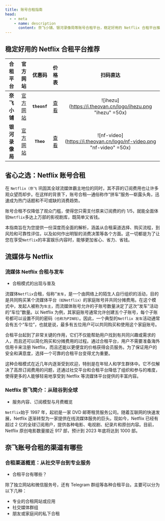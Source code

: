 ```yaml
---
title: 账号合租指南
head:
  - - meta
    - name: description
      content: 奈飞小铺、银河录像局等账号合租平台，稳定好用的 Netflix 合租平台推荐
---
```


## 稳定好用的 Netflix 合租平台推荐

|    合租平台    |               官方网站                |    优惠码    |            价格表             |                              扫码直达                               |
| :------------: | :-----------------------------------: | :----------: | :---------------------------: | :-----------------------------------------------------------------: |
|  **奈飞小铺**  | [官方网站](https://ihezu.love/UKTer6) | **`theonf`** |  [查看](ihezu#奈飞小铺定价)   |     ![ihezu](https://i.theovan.cn/logo/ihezu.png "ihezu" =50x)      |
| **银河录像局** |  [官方网站](https://nf.video/kaIuE)   |  **`Theo`**  | [查看](nf-video#chatgpt-plus) | ![nf-video](https://i.theovan.cn/logo/nf-video.png "nf-video" =50x) |

## 省心之选：Netflix 账号合租

在 `Netflix（奈飞` 巩固其全球流媒体霸主地位的同时，其不菲的订阅费用也让许多观众望而却步。在这样的背景下，账号合租—通俗称作“拼车”服务—崭露头角，迅速成为热门话题和不可或缺的消费趋势。

账号合租不仅降低了观众门槛，使得您只需支付原来订阅费的约 1/5，就能全面体验`Netflix`多达上万部的影视剧库，既简单又省钱。

本指南旨在为您提供一份深度而全面的解析，涵盖从合租渠道选择、购买流程，到风险和可靠性评估，以及如何作出明智的消费决策等各个方面。这一切都是为了让您在享受`Netflix`的丰富娱乐内容时，能够更加省心、省力、省钱。

## 流媒体与 Netflix

### 流媒体 Netflix 合租与发车

- 合租模式的出现与普及

流媒体`Netflix`合租，俗称“`发车`，是一个由网络上的陌生人自行组织的活动，目的是共同购买某个流媒体平台`（如Netflix）`的家庭账号并共同分摊费用。在这个模式中，发起人被称为`车主`，而流媒体账号允许的子账号数量决定了这次“发车”活动的“车位”数量。以 Netflix 为例，其家庭账号通常允许创建五个子账号，每个子账号都可以设置不同的密码`（也称为PIN码）`。因此，一个典型的`Netflix 发车`活动通常会有五个“车位”，也就是说，最多有五位用户可以共同购买和使用这个家庭账号。

合租平台起到了非常关键的作用，它们不仅能帮助用户找到有共同兴趣或需求的人，而且还可以简化购买和分摊费用的过程。通过合租平台，用户不需要准备海外信用卡来注册 Netflix，而且还能以更便宜的价格获得会员服务。为了保证用户的安全和满意度，选择一个可靠的合租平台变得尤为重要。

这种合租模式在近几年内逐渐受到欢迎，特别是在年轻人和学生群体中。它不仅解决了高昂订阅费用的问题，还通过社交平台和合租平台降低了组织和参与的难度，使得更多的人能够轻易地享受到 Netflix 等流媒体平台提供的丰富内容。

### Netflix 奈飞简介：从硅谷到全球

- 服务内容、订阅模型与月费概览

`Netflix`始于 1997 年，起初是一家 DVD 邮寄租赁服务公司。随着互联网的快速发展，Netflix 逐渐转型为一家提供在线流媒体服务的巨头。现如今，Netflix 已经有超过 2 亿的全球订阅用户，提供各种电影、电视剧、纪录片和原创内容。目前，Netflix 原创电影数量接近 917 部，预计到 2023 年底将达到 1000 部。

## 奈飞账号合租的渠道有哪些

### 合租渠道概览：从社交平台到专业服务

- 合租平台有哪些？

除了独立网站和微信服务号，还有 Telegram 群组等各种合租平台。主要可以分为以下几种：

- 专业的合租网站或应用
- 社交媒体群组
- 朋友或家庭间的私下合租
